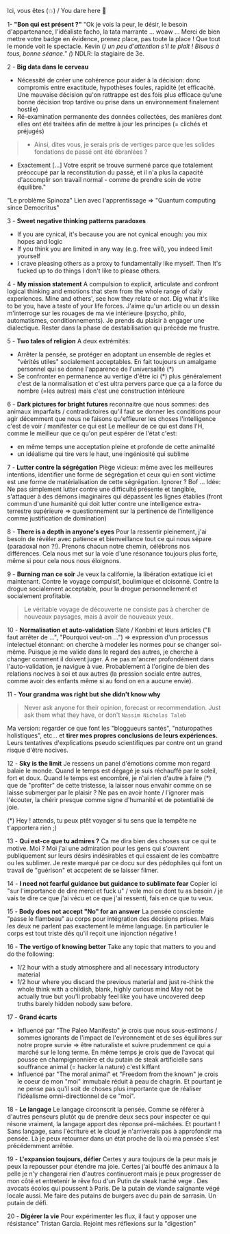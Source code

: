 Ici, vous êtes (💥) / You dare here 🎉

1- **"Bon qui est présent ?"**
"Ok je vois la peur, le désir, le besoin d'appartenance, l'idéaliste facho, la tata marrante ... woaw ... Merci de bien mettre votre badge en évidence, prenez place, pas toute la place ! Que tout le monde voit le spectacle. Kevin (*) un peu d'attention s'il te plaît ! Bisous à tous, bonne séance."
(*) NDLR: la stagiaire de 3e.

2 - **Big data dans le cerveau**
- Nécessité de créer une cohérence pour aider à la décision: donc compromis entre exactitude, hypothèses foules, rapidité (et efficacité. Une mauvaise décision qu'on rattrappe est des fois plus efficace qu'une bonne décision trop tardive ou prise dans un environnement finalement hostile)
- Ré-examination permanente des données collectées, des manières dont elles ont été traitées afin de mettre à jour les principes (= clichés et préjugés)

> - Ainsi, dites vous, je serais pris de vertiges parce que les solides fondations de passé ont été ébranlées ?
- Exactement [...] Votre esprit se trouve surmené parce que totalement préoccupé par la reconstitution du passé, et il n'a plus la capacité d'accomplir son travail normal - comme de prendre soin de votre équilibre."

"Le problème Spinoza"
Lien avec l'apprentissage => "Quantum computing since Democritus"

3 - **Sweet negative thinking patterns paradoxes**
- If you are cynical, it's because you are not cynical enough: you mix hopes and logic
- If you think you are limited in any way (e.g. free will), you indeed limit yourself
- I crave pleasing others as a proxy to fundamentally like myself. Then It's fucked up to do things I don't like to please others.

4 - **My mission statement**
A compulsion to explicit, articulate and confront logical thinking and emotions that stem from the whole range of daily experiences. Mine and others', see how they relate or not. Dig what it's like to be you, have a taste of your life forces.
J'aime qu'un article ou un dessin m'interroge sur les rouages de ma vie intérieure (psycho, philo, automatismes, conditionnements). Je prends du plaisir à engager une dialectique. Rester dans la phase de destabilisation qui précède me frustre.

5 - **Two tales of religion**
A deux extrémités:
- Arrêter la pensée, se protéger en adoptant un ensemble de règles et "vérités utiles" socialement acceptables. En fait toujours un amalgame personnel qui se donne l'apparence de l'universalité (*)
- Se confronter en permanence au vertige d'être ici
(*) plus généralement c'est de la normalisation et c'est ultra pervers parce que ça a la force du nombre (=les autres) mais c'est une construction intérieure

6 - **Dark pictures for bright futures**
reconnaitre que nous sommes:
des animaux imparfaits / contradictoires
qu'il faut se donner les conditions pour agir décemment
que nous ne faisons qu'effleurer les choses
l'intelligence c'est de voir / manifester ce qui est
Le meilleur de ce qui est dans l'H, comme le meilleur que ce qu'on peut espérer de l'état c'est:
- en même temps une acceptation pleine et profonde de cette animalité
- un idéalisme qui tire vers le haut, une ingéniosité qui sublime

7 - **Lutter contre la ségrégation**
Piège vicieux: même avec les meilleures intentions, identifier une forme de ségrégation et ceux qui en sont victime est une forme de matérialisation de cette ségrégation. Ignorer ? Bof ... Idée: Ne pas simplement lutter contre une difficulté présente et tangible, s'attaquer à des démons imaginaires qui dépassent les lignes établies (front commun d'une humanité qui doit lutter contre une intelligence extra-terrestre supérieure => questionnement sur la pertinence de l'intelligence comme justification de domination)

8 - **There is a depth in anyone's eyes**
Pour la ressentir pleinement, j'ai besoin de révéler avec patience et bienveillance tout ce qui nous sépare (paradoxal non ?!). Prenons chacun notre chemin, célébrons nos différences. Cela nous met sur la voie d'une résonance toujours plus forte, même si pour cela nous nous éloignons. 

9 - **Burning man ce soir**
Je veux la californie, la libération extatique ici et maintenant. Contre le voyage compulsif, boulimique et cloisonné. Contre la drogue socialement acceptable, pour la drogue personnellement et socialement profitable.
> Le véritable voyage de découverte ne consiste pas à chercher de nouveaux paysages, mais à avoir de nouveaux yeux.

10 - **Normalisation et auto-validation**
Slate / Konbini et leurs articles ("Il faut arrêter de ...", "Pourquoi veut-on ...") => expression d'un processus intelectuel étonnant: on cherche à modeler les normes pour se changer soi-même. Puisque je me valide dans le regard des autres, je cherche à changer comment il doivent juger. A ne pas m'ancrer profondément dans l'auto-validation, je navigue à vue. Probablement à l'origine de bien des relations nocives à soi et aux autres (la pression sociale entre autres, comme avoir des enfants même si au fond on en a aucune envie).

11 - **Your grandma was right but she didn't know why**

> Never ask anyone for their opinion, forecast or recommendation. Just ask them what they have, or don't 
`Nassim Nicholas Taleb`

Ma version: regarder ce que font les "bloggueurs santés", "naturopathes holistiques", etc... et **tirer mes propres conclusions de leurs expériences.** Leurs tentatives d'explications pseudo scientifiques par contre ont un grand risque d'être nocives.

12 - **Sky is the limit**
Je ressens un panel d'émotions comme mon regard balaie le monde. Quand le temps est dégagé je suis réchauffé par le soleil, fort et doux. Quand le temps est encombré, je n'ai rien d'autre à faire (*) que de "profiter" de cette tristesse, la laisser nous envahir comme on se laisse submerger par le plaisir ? Ne pas en avoir honte / l'ignorer mais l'écouter, la chérir presque comme signe d'humanité et de potentialité de joie.

(*) Hey ! attends, tu peux ptêt voyager si tu sens que la tempête ne t'apportera rien ;)

13 - **Qui est-ce que tu admires ?**
Ca me dira bien des choses sur ce qui te motive. Moi ? Moi j'ai une admiration pour les gens qui s'ouvrent publiquement sur leurs désirs indésirables et qui essaient de les combattre ou les sublimer. Je reste marqué par ce docu sur des pédophiles qui font un travail de "guérison" et accpetent de se laisser filmer.

14 - **I need not fearful guidance but guidance to sublimate fear**
Copier ici "sur l'importance de dire merci et fuck u" / vole moi ce dont tu as besoin / je vais te dire ce que j'ai vécu et ce que j'ai ressenti, fais en ce que tu veux.

15 - **Body does not accept "No" for an answer**
La pensée consciente "passe le flambeau" au corps pour intégration des décisions prises. Mais les deux ne parlent pas exactement le même language. En particulier le corps est tout triste dés qu'il reçoit une injonction négative !

16 - **The vertigo of knowing better**
Take any topic that matters to you and do the following:
- 1/2 hour with a study atmosphere and all necessary introductory material 
- 1/2 hour where you discard the previous material and just re-think the whole think with a childish, blank, highly curious mind
May not be actually true but you'll probably feel like you have uncovered deep truths barely hidden nobody saw before.

17 - **Grand écarts**
- Influencé par "The Paleo Manifesto" je crois que nous sous-estimons / sommes ignorants de l'impact de l'evironnement et de ses équilibres sur notre propre survie => être naturaliste et suivre prudemment ce qui a marché sur le long terme. En même temps je crois que de l'avocat qui pousse en champignonnière et du putain de steak artificielle sans souffrance animal (= hacker la nature) c'est kiffant
- Influencé par "The moral animal" et "Freedom from the known" je crois le coeur de mon "moi" immubale réduit à peau de chagrin. Et pourtant je ne pense pas qu'il soit de choses plus importante que de réaliser l'idéalisme omni-directionnel de ce "moi".

18 - **Le langage**
Le langage circonscrit la pensée. Comme se référer à d'autres penseurs plutôt qu de prendre deux secs pour inspecter ce qui résone vraiment, la langage apport des réponse pré-mâchées. Et pourtant ! Sans langage, sans l'écriture et le cloud je n'arriverais pas à approfondir ma pensée. Là je peux retourner dans un état proche de là où ma pensée s'est précédemment arrêtée.

19 - **L'expansion toujours, défier**
Certes y aura toujours de la peur mais je peux la repousser pour étendre ma joie.
Certes j'ai bouffé des animaux à la pelle je n'y changerai rien d'autres continueront mais je peux progresser de mon côté et entretenir le rêve fou d'un Putin de steak haché vege .
Des avocats écolos qui poussent à Paris.
De la putain de viande saignante végé locale aussi.
Me faire des putains de burgers avec du pain de sarrasin.
Un putain de défi.

20 - **Digérer la vie**
Pour expérimenter les flux, il faut y opposer une résistance" Tristan Garcia. Rejoint mes réflexions sur la "digestion"



 